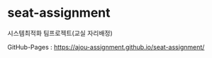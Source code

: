 # seat-assignment
시스템최적화 팀프로젝트(교실 자리배정)

GitHub-Pages : https://ajou-assignment.github.io/seat-assignment/
